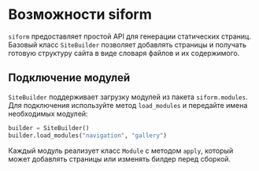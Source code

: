 # Возможности siform

`siform` предоставляет простой API для генерации статических страниц. 
Базовый класс `SiteBuilder` позволяет добавлять страницы и получать
готовую структуру сайта в виде словаря файлов и их содержимого.

## Подключение модулей

`SiteBuilder` поддерживает загрузку модулей из пакета `siform.modules`.
Для подключения используйте метод `load_modules` и передайте имена
необходимых модулей:

```python
builder = SiteBuilder()
builder.load_modules("navigation", "gallery")
```

Каждый модуль реализует класс `Module` с методом `apply`, который может
добавлять страницы или изменять билдер перед сборкой.
